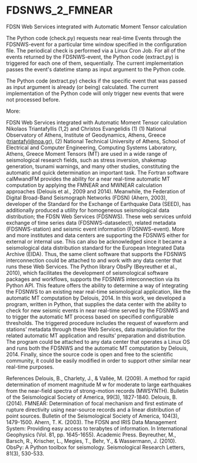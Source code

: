 # FDSNWS_2_FMNEAR
FDSN Web Services integrated with Automatic Moment Tensor calculation

The Python code (check.py) requests near real-time Events through the FDSNWS-event for a particular time window specified in the configuration file. The periodical check is performed via a Linux Cron Job. For all of the events returned by the FDSNWS-event, the Python code (extract.py) is triggered for each one of them, sequentially. The current implementation passes the event's datetime stamp as input argument to the Python code.


The Python code (extract.py) checks if the specific event that was passed as input argument is already (or being) calculated. The current implementation of the Python code will only trigger new events that were not processed before.


More:

FDSN Web Services integrated with Automatic Moment Tensor
calculation
Nikolaos Triantafyllis (1,2) and Christos Evangelidis (1)
(1) National Observatory of Athens, Institute of Geodynamics, Athens, Greece (triantafyl@noa.gr), (2) National Technical
University of Athens, School of Electrical and Computer Engineering, Computing Systems Laboratory, Athens, Greece
Moment Tensors (MT) are used in a wide range of seismological research fields, such as stress inversion, shakemap
generation, tsunami warnings, and many other studies, constituting the automatic and quick determination an
important task. The Fortran software calMwandFM provides the ability for a near real-time automatic MT
computation by applying the FMNEAR and MWNEAR calculation approaches (Delouis et al., 2009 and 2014).
Meanwhile, the Federation of Digital Broad-Band Seismograph Networks (FDSN) (Ahern, 2003), developer of
the Standard for the Exchange of Earthquake Data (SEED), has additionally produced a utility for homogeneous
seismological data distribution; the FDSN Web Services (FDSNWS). These web services unfold exchange
of time series data (FDSNWS-dataselect), related metadata (FDSNWS-station) and seismic event information
(FDSNWS-event). More and more institutes and data centers are supporting the FDSNWS either for external
or internal use. This can also be acknowledged since it became a seismological data distribution standard for
the European Integrated Data Archive (EIDA). Thus, the same client software that supports the FDSNWS
interconnection could be attached to and work with any data center that runs these Web Services. The Python
library ObsPy (Beyreuther et al., 2010), which facilitates the development of seismological software packages and
workflows, supports the FDSNWS interconnection via its Python API. This feature offers the ability to determine
a way of integrating the FDSNWS to an existing near real-time seismological application, like the automatic MT
computation by Delouis, 2014. In this work, we developed a program, written in Python, that supplies the data
center with the ability to check for new seismic events in near real-time served by the FDSNWS and to trigger the
automatic MT process based on specified configurable thresholds. The triggered procedure includes the request
of waveform and stations’ metadata through these Web Services, data manipulation for the related automatic
MT application and results’ preparation and distribution. The program could be attached to any data center that
operates a Linux OS and runs both the FDSNWS and the automatic MT computation by Delouis, 2014. Finally,
since the source code is open and free to the scientific community, it could be easily modified in order to support
other similar near real-time purposes.

References
Delouis, B., Charlety, J., & Vallée, M. (2009). A method for rapid determination of moment magnitude M w for
moderate to large earthquakes from the near-field spectra of strong-motion records (MWSYNTH). Bulletin of the
Seismological Society of America, 99(3), 1827-1840.
Delouis, B. (2014). FMNEAR: Determination of focal mechanism and first estimate of rupture directivity using
near-source records and a linear distribution of point sources. Bulletin of the Seismological Society of America,
104(3), 1479-1500.
Ahern, T. K. (2003). The FDSN and IRIS Data Management System: Providing easy access to terabytes of
information. In International Geophysics (Vol. 81, pp. 1645-1655). Academic Press.
Beyreuther, M., Barsch, R., Krischer, L., Megies, T., Behr, Y., & Wassermann, J. (2010). ObsPy: A Python toolbox
for seismology. Seismological Research Letters, 81(3), 530-533.
